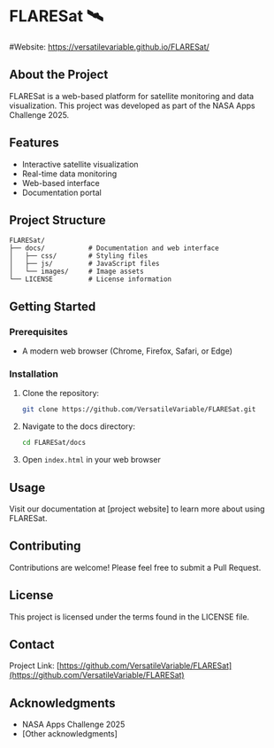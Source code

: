 # FLARESat 🛰️

#Website: https://versatilevariable.github.io/FLARESat/

## About the Project

FLARESat is a web-based platform for satellite monitoring and data visualization. This project was developed as part of the NASA Apps Challenge 2025.

## Features

- Interactive satellite visualization
- Real-time data monitoring
- Web-based interface
- Documentation portal

## Project Structure

```
FLARESat/
├── docs/           # Documentation and web interface
│   ├── css/        # Styling files
│   ├── js/         # JavaScript files
│   └── images/     # Image assets
└── LICENSE         # License information
```

## Getting Started

### Prerequisites

- A modern web browser (Chrome, Firefox, Safari, or Edge)

### Installation

1. Clone the repository:
   ```bash
   git clone https://github.com/VersatileVariable/FLARESat.git
   ```
2. Navigate to the docs directory:
   ```bash
   cd FLARESat/docs
   ```
3. Open `index.html` in your web browser

## Usage

Visit our documentation at [project website] to learn more about using FLARESat.

## Contributing

Contributions are welcome! Please feel free to submit a Pull Request.

## License

This project is licensed under the terms found in the LICENSE file.

## Contact

Project Link: [https://github.com/VersatileVariable/FLARESat](https://github.com/VersatileVariable/FLARESat)

## Acknowledgments

- NASA Apps Challenge 2025
- [Other acknowledgments]
